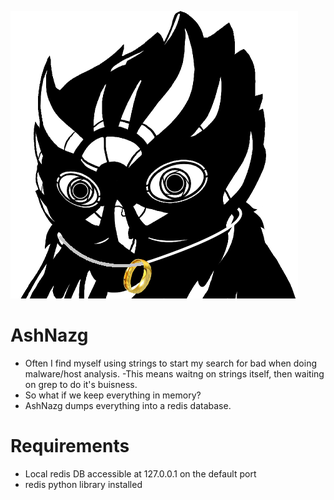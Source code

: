 ![Owl](owl-head-ash.png)

# AshNazg

- Often I find myself using strings to start my search for bad when doing malware/host analysis.
-This means waitng on strings itself, then waiting on grep to do it's buisness.
- So what if we keep everything in memory?
- AshNazg dumps everything into a redis database.

# Requirements
- Local redis DB accessible at 127.0.0.1 on the default port
- redis python library installed
